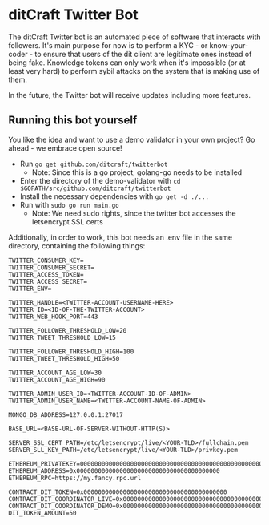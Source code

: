 # ditCraft Twitter Bot
The ditCraft Twitter bot is an automated piece of software that interacts with followers. It's main purpose for now is to perform a KYC - or know-your-coder - to ensure that users of the dit client are legitimate ones instead of being fake. Knowledge tokens can only work when it's impossible (or at least very hard) to perform sybil attacks on the system that is making use of them.

In the future, the Twitter bot will receive updates including more features.

## Running this bot yourself
You like the idea and want to use a demo validator in your own project? Go ahead - we embrace open source!

* Run `go get github.com/ditcraft/twitterbot`
    * Note: Since this is a go project, golang-go needs to be installed
* Enter the directory of the demo-validator with `cd $GOPATH/src/github.com/ditcraft/twitterbot`
* Install the necessary dependencies with `go get -d ./...`
* Run with `sudo go run main.go`
    * Note: We need sudo rights, since the twitter bot accesses the letsencrypt SSL certs

Additionally, in order to work, this bot needs an .env file in the same directory, containing the following things:

```
TWITTER_CONSUMER_KEY=
TWITTER_CONSUMER_SECRET=
TWITTER_ACCESS_TOKEN=
TWITTER_ACCESS_SECRET=
TWITTER_ENV=

TWITTER_HANDLE=<TWITTER-ACCOUNT-USERNAME-HERE>
TWITTER_ID=<ID-OF-THE-TWITTER-ACCOUNT>
TWITTER_WEB_HOOK_PORT=443

TWITTER_FOLLOWER_THRESHOLD_LOW=20
TWITTER_TWEET_THRESHOLD_LOW=15

TWITTER_FOLLOWER_THRESHOLD_HIGH=100
TWITTER_TWEET_THRESHOLD_HIGH=50

TWITTER_ACCOUNT_AGE_LOW=30
TWITTER_ACCOUNT_AGE_HIGH=90

TWITTER_ADMIN_USER_ID=<TWITTER-ACCOUNT-ID-OF-ADMIN>
TWITTER_ADMIN_USER_NAME=<TWITTER-ACCOUNT-NAME-OF-ADMIN>

MONGO_DB_ADDRESS=127.0.0.1:27017

BASE_URL=<BASE-URL-OF-SERVER-WITHOUT-HTTP(S)>

SERVER_SSL_CERT_PATH=/etc/letsencrypt/live/<YOUR-TLD>/fullchain.pem
SERVER_SLL_KEY_PATH=/etc/letsencrypt/live/<YOUR-TLD>/privkey.pem

ETHEREUM_PRIVATEKEY=0000000000000000000000000000000000000000000000000000000000000000
ETHEREUM_ADDRESS=0x0000000000000000000000000000000000000000
ETHEREUM_RPC=https://my.fancy.rpc.url

CONTRACT_DIT_TOKEN=0x0000000000000000000000000000000000000000
CONTRACT_DIT_COORDINATOR_LIVE=0x0000000000000000000000000000000000000000
CONTRACT_DIT_COORDINATOR_DEMO=0x0000000000000000000000000000000000000000
DIT_TOKEN_AMOUNT=50
```